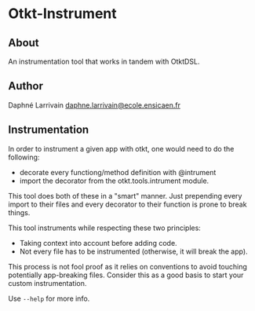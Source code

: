 # Otkt-Instrument

## About
An instrumentation tool that works in tandem with OtktDSL.

## Author
Daphné Larrivain <daphne.larrivain@ecole.ensicaen.fr>

## Instrumentation

In order to instrument a given app with otkt, one would need to do the following:
- decorate every functiong/method definition with @intrument
- import the decorator from the otkt.tools.intrument module.

This tool does both of these in a "smart" manner.
Just prepending every import to their files and every decorator to their function is prone to break things.

This tool instruments while respecting these two principles:
- Taking context into account before adding code.
- Not every file has to be instrumented (otherwise, it will break the app).

This process is not fool proof as it relies on conventions to avoid touching potentially app-breaking files.
Consider this as a good basis to start your custom instrumentation.

Use `--help` for more info.
